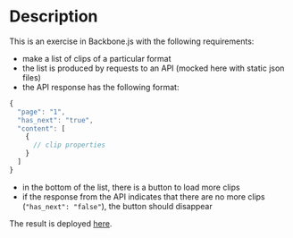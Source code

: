# Description

This is an exercise in Backbone.js with the following requirements:

- make a list of clips of a particular format
- the list is produced by requests to an API (mocked here with static json files)
- the API response has the following format:

```javascript
{
  "page": "1",
  "has_next": "true",
  "content": [
    {
      // clip properties
    }
  ]
}
```
- in the bottom of the list, there is a button to load more clips
- if the response from the API indicates that there are no more clips (`"has_next": "false"`),
the button should disappear

The result is deployed [here](http://azangru.github.io/simple-backbone-exercise).
